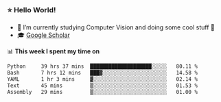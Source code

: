 ### ⭐️ Hello World!

<!--
**hologerry/hologerry** is a ✨ _special_ ✨ repository because its `README.md` (this file) appears on your GitHub profile.

Here are some ideas to get you started:

- 🔭 I’m currently working and studying on Computer Vision
- 🌱 I’m currently learning at Peking University
- 💬 Ask me about 
- 📫 How to reach me: E-mail
- 😄 Pronouns: he/his
- ⚡ Fun fact: Music is the Power
-->


- 🔭 I’m currently studying Computer Vision and doing some cool stuff 🤖
- 🎓 [Google Scholar](https://scholar.google.com/citations?user=3ykqW9wAAAAJ&hl=en)


📊 **This week I spent my time on**

<!--START_SECTION:waka-->

```txt
Python     39 hrs 37 mins  ████████████████████░░░░░   80.11 %
Bash       7 hrs 12 mins   ███▓░░░░░░░░░░░░░░░░░░░░░   14.58 %
YAML       1 hr 3 mins     ▓░░░░░░░░░░░░░░░░░░░░░░░░   02.14 %
Text       45 mins         ▒░░░░░░░░░░░░░░░░░░░░░░░░   01.53 %
Assembly   29 mins         ▒░░░░░░░░░░░░░░░░░░░░░░░░   01.00 %
```

<!--END_SECTION:waka-->
